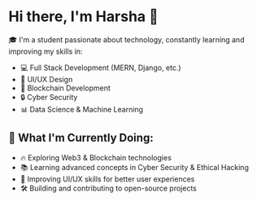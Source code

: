 # Hi there, I'm Harsha 👋

🎓 I'm a student passionate about technology, constantly learning and improving my skills in:
- 💻 Full Stack Development (MERN, Django, etc.)
- 🎨 UI/UX Design
- 🔗 Blockchain Development
- 🔒 Cyber Security
- 📊 Data Science & Machine Learning

## 🚀 What I'm Currently Doing:
- 🔥 Exploring Web3 & Blockchain technologies
- 📚 Learning advanced concepts in Cyber Security & Ethical Hacking
- 🎨 Improving UI/UX skills for better user experiences
- 🛠 Building and contributing to open-source projects
